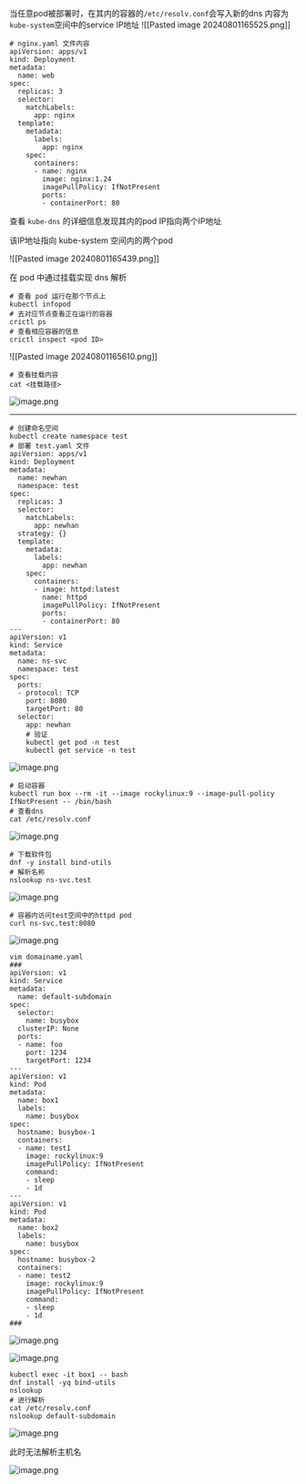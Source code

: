 当任意pod被部署时，在其内的容器的`/etc/resolv.conf`会写入新的dns
内容为`kube-system`空间中的service IP地址
![[Pasted image 20240801165525.png]]

```shell
# nginx.yaml 文件内容
apiVersion: apps/v1
kind: Deployment
metadata: 
  name: web
spec:
  replicas: 3
  selector:
    matchLabels:
      app: nginx
  template:
    metadata:
      labels:
        app: nginx
    spec:
      containers:
      - name: nginx
        image: nginx:1.24
        imagePullPolicy: IfNotPresent
        ports:
        - containerPort: 80
```
查看 `kube-dns` 的详细信息发现其内的pod IP指向两个IP地址

该IP地址指向 kube-system 空间内的两个pod

![[Pasted image 20240801165439.png]]

在 pod 中通过挂载实现 dns 解析
```shell
# 查看 pod 运行在那个节点上
kubectl infopod 
# 去对应节点查看正在运行的容器
crictl ps
# 查看相应容器的信息
crictl inspect <pod ID>
```
![[Pasted image 20240801165610.png]]
```shell
# 查看挂载内容
cat <挂载路径>
```
![image.png](https://gitee.com/zhaojiedong/img/raw/master/202408011703471.png)
******
```shell
# 创建命名空间
kubectl create namespace test
# 部署 test.yaml 文件
apiVersion: apps/v1
kind: Deployment
metadata:
  name: newhan
  namespace: test
spec:
  replicas: 3
  selector:
    matchLabels:
      app: newhan
  strategy: {}
  template:
    metadata:
      labels:
        app: newhan
    spec:
      containers:
      - image: httpd:latest
        name: httpd
        imagePullPolicy: IfNotPresent
        ports:
        - containerPort: 80
---
apiVersion: v1
kind: Service
metadata:
  name: ns-svc
  namespace: test
spec:
  ports:
  - protocol: TCP
    port: 8080
    targetPort: 80
  selector:
    app: newhan
    # 验证
    kubectl get pod -n test
    kubectl get service -n test
```
![image.png](https://gitee.com/zhaojiedong/img/raw/master/202408011717104.png)
```shell
# 启动容器
kubectl run box --rm -it --image rockylinux:9 --image-pull-policy IfNotPresent -- /bin/bash
# 查看dns
cat /etc/resolv.conf
```
![image.png](https://gitee.com/zhaojiedong/img/raw/master/202408011722207.png)
```shell
# 下载软件包
dnf -y install bind-utils
# 解析名称
nslookup ns-svc.test
```
![image.png](https://gitee.com/zhaojiedong/img/raw/master/202408011724536.png)
```shell
# 容器内访问test空间中的httpd pod
curl ns-svc.test:8080
```
![image.png](https://gitee.com/zhaojiedong/img/raw/master/202408011725521.png)
```shell
vim domainame.yaml 
###
apiVersion: v1
kind: Service
metadata:
  name: default-subdomain
spec:
  selector:
    name: busybox
  clusterIP: None
  ports:
  - name: foo
    port: 1234
    targetPort: 1234
---
apiVersion: v1
kind: Pod
metadata:
  name: box1
  labels:
    name: busybox
spec:
  hostname: busybox-1
  containers:
  - name: test1
    image: rockylinux:9
    imagePullPolicy: IfNotPresent
    command:
    - sleep
    - 1d
---
apiVersion: v1
kind: Pod
metadata:
  name: box2
  labels:
    name: busybox
spec:
  hostname: busybox-2
  containers:
  - name: test2
    image: rockylinux:9
    imagePullPolicy: IfNotPresent
    command:
    - sleep
    - 1d
###
```
![image.png](https://gitee.com/zhaojiedong/img/raw/master/202408011750039.png)

![image.png](https://gitee.com/zhaojiedong/img/raw/master/202408011750563.png)

```shell
kubectl exec -it box1 -- bash
dnf install -yq bind-utils
nslookup 
# 进行解析
cat /etc/resolv.conf
nslookup default-subdomain
```

![image.png](https://gitee.com/zhaojiedong/img/raw/master/202408011752022.png)

此时无法解析主机名

![image.png](https://gitee.com/zhaojiedong/img/raw/master/202408011754362.png)


